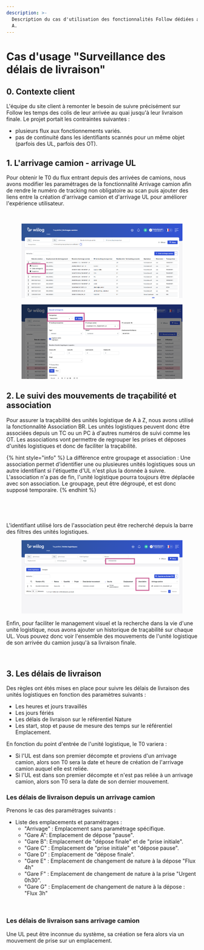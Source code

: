 ```yaml
---
description: >-
  Description du cas d'utilisation des fonctionnalités Follow dédiées au client
  A.
---
```


# Cas d'usage "Surveillance des délais de livraison"

## 0. Contexte client&#x20;

L'équipe du site client à remonter le besoin de suivre précisément sur Follow les temps des colis de leur arrivée au quai jusqu'à leur livraison finale. Le projet portait les contraintes suivantes :&#x20;

* plusieurs flux aux fonctionnements variés.
* pas de continuité dans les identifiants scannés pour un même objet (parfois des UL, parfois des OT).

## 1. L'arrivage camion - arrivage UL

Pour obtenir le T0 du flux entrant depuis des arrivées de camions, nous avons modifier les paramétrages de la fonctionnalité Arrivage camion afin de rendre le numéro de tracking non obligatoire au scan puis ajouter des liens entre la création d'arrivage camion et d'arrivage UL pour améliorer l'expérience utilisateur.&#x20;



<figure><img src="../.gitbook/assets/Capture d&#x27;écran 2024-09-18 151915.png" alt=""><figcaption></figcaption></figure>

<div data-full-width="true">

<figure><img src="../.gitbook/assets/Capture d’écran 2024-09-13 100358.png" alt=""><figcaption></figcaption></figure>

 

<figure><img src="../.gitbook/assets/Capture d’écran 2024-09-13 100505.png" alt=""><figcaption></figcaption></figure>

</div>



## 2. Le suivi des mouvements de traçabilité et association&#x20;

Pour assurer la traçabilité des unités logistique de A à Z, nous avons utilisé la fonctionnalité Association BR. Les unités logistiques peuvent donc être associées depuis un TC ou un PC à d'autres numéros de suivi comme les OT. Les associations vont permettre de regrouper les prises et déposes d'unités logistiques et donc de faciliter la traçabilité.

{% hint style="info" %}
La différence entre groupage et association : Une association permet d'identifier une ou plusieures unités logistiques sous un autre identifiant si l'étiquette d'UL n'est plus la donnée à suivre. L'association n'a pas de fin, l'unité logistique pourra toujours être déplacée avec son association. Le groupage, peut être dégroupé, et est donc supposé temporaire.&#x20;
{% endhint %}

<div>

<figure><img src="../.gitbook/assets/Média (3).jfif" alt=""><figcaption></figcaption></figure>

 

<figure><img src="../.gitbook/assets/Média (4).jfif" alt=""><figcaption></figcaption></figure>

</div>

L'identifiant utilisé lors de l'association peut être recherché depuis la barre des filtres des unités logistiques.&#x20;

<figure><img src="../.gitbook/assets/Capture d’écran 2024-09-13 104712.png" alt=""><figcaption></figcaption></figure>

Enfin, pour faciliter le management visuel et la recherche dans la vie d'une unité logistique, nous avons ajouter un historique de traçabilité sur chaque UL. Vous pouvez donc voir l'ensemble des mouvements de l'unité logistique de son arrivée du camion jusqu'à sa livraison finale.&#x20;

<figure><img src="../.gitbook/assets/Capture d&#x27;écran 2024-09-13 105055.png" alt=""><figcaption></figcaption></figure>

## 3. Les délais de livraison&#x20;

Des règles ont étés mises en place pour suivre les délais de livraison des unités logistiques en fonction des paramètres suivants :&#x20;

* Les heures et jours travaillés
* Les jours fériés
* Les délais de livraison sur le référentiel Nature
* Les start, stop et pause de mesure des temps sur le référentiel Emplacement.&#x20;

En fonction du point d'entrée de l'unité logistique, le T0 variera :&#x20;

* Si l'UL est dans son premier décompte et proviens d'un arrivage camion, alors son T0 sera la date et heure de création de l'arrivage camion auquel elle est reliée.&#x20;
* Si l'UL est dans son premier décompte et n'est pas reliée à un arrivage camion, alors son T0 sera la date de son dernier mouvement.&#x20;

### Les délais de livraison depuis un arrivage camion

Prenons le cas des paramétrages suivants :&#x20;

* Liste des emplacements et paramétrages :&#x20;
  * "Arrivage" : Emplacement sans paramétrage spécifique.
  * "Gare A": Emplacement de dépose "pause".
  * "Gare B": Emplacement de "dépose finale" et de "prise initiale".
  * "Gare C" : Emplacement de "prise initiale" et "dépose pause".&#x20;
  * "Gare D" : Emplacement de "dépose finale".&#x20;
  * "Gare E" : Emplacement de changement de nature à la dépose "Flux 4h"
  * "Gare F" : Emplacement de changement de nature à la prise "Urgent 0h30".&#x20;
  * "Gare G" : Emplacement de changement de nature à la dépose : "Flux 3h"&#x20;

<figure><img src="../.gitbook/assets/Capture d&#x27;écran 2024-09-18 141144.png" alt=""><figcaption></figcaption></figure>



### Les délais de livraison sans arrivage camion

Une UL peut être inconnue du système, sa création se fera alors via un mouvement de prise sur un emplacement.&#x20;

<figure><img src="../.gitbook/assets/Capture d&#x27;écran 2024-09-18 141256.png" alt=""><figcaption></figcaption></figure>

<figure><img src="../.gitbook/assets/Capture d&#x27;écran 2024-09-18 151120.png" alt=""><figcaption></figcaption></figure>
